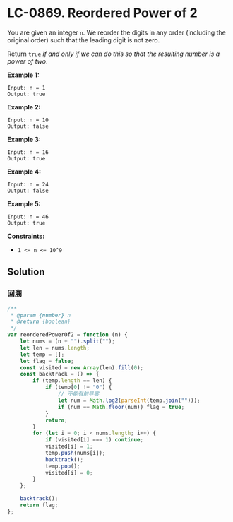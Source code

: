 # LC-0869. Reordered Power of 2

You are given an integer `n`. We reorder the digits in any order (including the original order) such that the leading digit is not zero.

Return `true` _if and only if we can do this so that the resulting number is a power of two_.

**Example 1:**

```
Input: n = 1
Output: true
```

**Example 2:**

```
Input: n = 10
Output: false
```

**Example 3:**

```
Input: n = 16
Output: true
```

**Example 4:**

```
Input: n = 24
Output: false
```

**Example 5:**

```
Input: n = 46
Output: true
```

**Constraints:**

-   `1 <= n <= 10^9`

## Solution

### 回溯

```javascript
/**
 * @param {number} n
 * @return {boolean}
 */
var reorderedPowerOf2 = function (n) {
    let nums = (n + "").split("");
    let len = nums.length;
    let temp = [];
    let flag = false;
    const visited = new Array(len).fill(0);
    const backtrack = () => {
        if (temp.length == len) {
            if (temp[0] != "0") {
                // 不能有前导零
                let num = Math.log2(parseInt(temp.join("")));
                if (num == Math.floor(num)) flag = true;
            }
            return;
        }
        for (let i = 0; i < nums.length; i++) {
            if (visited[i] === 1) continue;
            visited[i] = 1;
            temp.push(nums[i]);
            backtrack();
            temp.pop();
            visited[i] = 0;
        }
    };

    backtrack();
    return flag;
};
```
